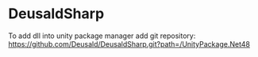# DeusaldSharp
To add dll into unity package manager add git repository:
https://github.com/Deusald/DeusaldSharp.git?path=/UnityPackage.Net48
